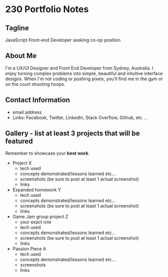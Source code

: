 
# 230 Portfolio Notes

## Tagline
JavaScript Front-end Developer seeking co-op position

## About Me
 I'm a UX/UI Designer and Front End Developer from Sydney, Australia. I enjoy turning complex problems into simple, beautiful and intuitive interface designs. When I'm not coding or pushing pixels, you'll find me in the gym or on the court shooting hoops.
 
## Contact Information
- email address
- Links: Facebook, Twitter, LinkedIn, Stack Overflow, Github, etc ...

## Gallery - list at least 3 projects that will be featured
Remember to showcase your **best work**.

* Project X
  * tech used
  * concepts demonstrated/lessons learned etc...
  * screenshots (be sure to post at least 1 actual screenshot)
  * links
* Expanded homework Y
  * tech used
  * concepts demonstrated/lessons learned etc...
  * screenshots (be sure to post at least 1 actual screenshot)
  * links
* Game Jam group project Z
  * your exact role
  * tech used
  * concepts demonstrated/lessons learned etc...
  * screenshots (be sure to post at least 1 actual screenshot)
  * links
* Passion Piece A
  * tech used
  * concepts demonstrated/lessons learned etc...
  * screenshots
  * links
